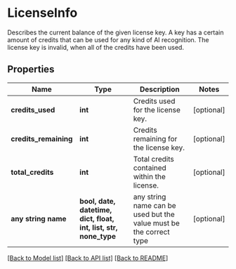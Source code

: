 # LicenseInfo

Describes the current balance of the given license key. A key has a certain amount of credits that can be used for any kind of AI recognition. The license key is invalid, when all of the credits have been used.

## Properties
Name | Type | Description | Notes
------------ | ------------- | ------------- | -------------
**credits_used** | **int** | Credits used for the license key. | [optional] 
**credits_remaining** | **int** | Credits remaining for the license key. | [optional] 
**total_credits** | **int** | Total credits contained within the license. | [optional] 
**any string name** | **bool, date, datetime, dict, float, int, list, str, none_type** | any string name can be used but the value must be the correct type | [optional]

[[Back to Model list]](../README.md#documentation-for-models) [[Back to API list]](../README.md#documentation-for-api-endpoints) [[Back to README]](../README.md)


